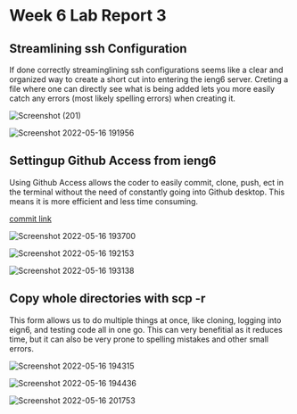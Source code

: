 <h1>Week 6 Lab Report 3</h1>
<h2>Streamlining ssh Configuration </h2>
<p>If done correctly streaminglining ssh configurations seems like a clear and organized way to create a short cut
 into entering the ieng6 server. Creting a file where one can directly see what is being added lets you more easily catch any errors (most likely spelling errors)
 when creating it. 
</p>

![Screenshot (201)](https://user-images.githubusercontent.com/103283819/168708928-bb110883-df1d-4c43-bd2b-0ad77723ac0d.png)

![Screenshot 2022-05-16 191956](https://user-images.githubusercontent.com/103283819/168715175-56640f0c-4cbb-4f42-8531-9776013da708.png)

<h2>Settingup Github Access from ieng6 </h2>
<p>Using Github Access allows the coder to easily commit, clone, push, ect in the terminal without the need of constantly going into Github 
 desktop. This means it is more efficient and less time consuming.</p>
 
 
[commit link](https://github.com/emaresmoreno/markdown-parser/commit/44ab4e07716e54ca190fa57dde21e6732fd2b0f6)

![Screenshot 2022-05-16 193700](https://user-images.githubusercontent.com/103283819/168717073-e8c1c6d2-2e0e-4ec1-afe1-29eae0acc0a5.png)

![Screenshot 2022-05-16 192153](https://user-images.githubusercontent.com/103283819/168715405-d50fdf2f-a8f5-47a1-8f95-992f8e2da8fc.png)

![Screenshot 2022-05-16 193138](https://user-images.githubusercontent.com/103283819/168716400-22b42b13-7f84-43cd-81ba-ededc588bc5e.png)

<h2>Copy whole directories with scp -r</h2>
<p> This form allows us to do multiple things at once, like cloning, logging into eign6, and testing code all in one go. This can very benefitial as it
 reduces time, but it can also be very prone to spelling mistakes and other small errors.
 <p/>

![Screenshot 2022-05-16 194315](https://user-images.githubusercontent.com/103283819/168717582-a88b3139-b0cb-44f2-9522-49dd5356f8c6.png)

![Screenshot 2022-05-16 194436](https://user-images.githubusercontent.com/103283819/168717730-d8455c36-a62f-4e91-bcf7-c50defa375c4.png)

![Screenshot 2022-05-16 201753](https://user-images.githubusercontent.com/103283819/168721515-b5395cb9-5e9b-4b8f-bc8f-a61f3161728f.png)



